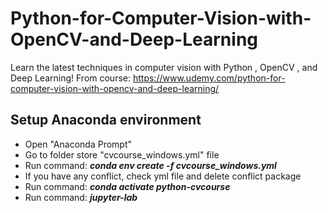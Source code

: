 # Python-for-Computer-Vision-with-OpenCV-and-Deep-Learning
Learn the latest techniques in computer vision with Python , OpenCV , and Deep Learning!
From course: https://www.udemy.com/python-for-computer-vision-with-opencv-and-deep-learning/

## Setup Anaconda environment
- Open "Anaconda Prompt"
- Go to folder store "cvcourse_windows.yml" file
- Run command: **_conda env create -f cvcourse_windows.yml_**
- If you have any conflict, check yml file and delete conflict package
- Run command: **_conda activate python-cvcourse_**
- Run command: **_jupyter-lab_**